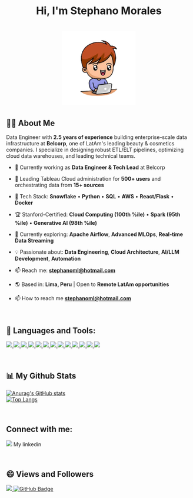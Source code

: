 ### <h1 align="center">Hi, I'm Stephano Morales</h1>

<h1 align="center"><a href="#"><img width="200" height="200" src="images/images-removebg-preview.png"/></a></h1>

## 🙋‍♂️ About Me

Data Engineer with **2.5 years of experience** building enterprise-scale data infrastructure at **Belcorp**, one of LatAm's leading beauty & cosmetics companies. I specialize in designing robust ETL/ELT pipelines, optimizing cloud data warehouses, and leading technical teams.

- 🔭 Currently working as **Data Engineer & Tech Lead** at Belcorp
- 💼 Leading Tableau Cloud administration for **500+ users** and orchestrating data from **15+ sources**
- 🎯 Tech Stack: **Snowflake** • **Python** • **SQL** • **AWS** • **React/Flask** • **Docker**
- 🏆 Stanford-Certified: **Cloud Computing (100th %ile)** • **Spark (95th %ile)** • **Generative AI (98th %ile)**
- 🌱 Currently exploring: **Apache Airflow**, **Advanced MLOps**, **Real-time Data Streaming**
- 💡 Passionate about: **Data Engineering**, **Cloud Architecture**, **AI/LLM Development**, **Automation**
- 📫 Reach me: **stephanoml@hotmail.com**
- 🌎 Based in: **Lima, Peru** | Open to **Remote LatAm opportunities**

- 📫 How to reach me **stephanoml@hotmail.com**
<br/>

## 🚀 Languages and Tools:

<p align="left">
    <a href="https://www.python.org/" target="_blank"> <img src="https://img.icons8.com/color/48/000000/python--v1.png"/> </a>
    <a href="" target="_blank"> <img src="https://img.icons8.com/color/48/000000/c-plus-plus-logo.png"/> </a>
    <a href="https://www.java.com/es/download/ie_manual.jsp" target="_blank"> <img src="https://img.icons8.com/nolan/64/java-coffee-cup-logo.png" widht="42" height="42"/> </a>
    <a href="https://jupyter.org/" target="_blank"> <img src="https://img.icons8.com/fluency/48/000000/jupyter.png"/> </a> 
    <a href="https://www.r-project.org/" target="_blank"> <img src="https://img.icons8.com/external-becris-lineal-color-becris/64/000000/external-r-data-science-becris-lineal-color-becris.png" widht="42" height="42"/> </a>
    <a href="https://www.anaconda.com/" target="_blank"> <img src="https://img.icons8.com/fluency/48/000000/anaconda--v2.png"/> </a>
    <a href="https://code.visualstudio.com/" target="_blank"> <img src="https://img.icons8.com/color/48/000000/visual-studio-code-2019.png"/> </a>
    <a href="https://www.microsoft.com/es-es/sql-server/sql-server-downloads" target="_blank"> <img src="https://img.icons8.com/color/48/000000/microsoft-sql-server.png"/> </a>
    <a href="https://www.postgresql.org/" target="_blank"> <img src="https://img.icons8.com/color/48/000000/postgreesql.png"/> </a>
    <a href="https://www.microsoft.com/es-es/microsoft-365/excel" target="_blank"> <img src="https://img.icons8.com/fluency/48/000000/microsoft-excel-2019.png"/> </a>
    <a href="https://docs.microsoft.com/en-us/aspnet/core/?view=aspnetcore-6.0" target="_blank"> <img   src="https://upload.wikimedia.org/wikipedia/commons/thumb/a/a3/.NET_Logo.svg/150px-.NET_Logo.svg.png" widht="42" height="42"/> </a>
    <a href="https://spring.io/projects/spring-boot" target="_blank"> <img   src="https://www.vectorlogo.zone/logos/springio/springio-icon.svg" widht="42" height="42"/> </a>
    <a href="https://git-scm.com/" target="_blank"> <img src="https://img.icons8.com/color/48/000000/git.png"/> </a>
</p>

<br/>

## 📊 My Github Stats

  [![Anurag's GitHub stats](https://github-readme-stats.vercel.app/api?username=Stph2001&hide=prs&count_private=true&show_icons=true&theme=tokyonight)](https://github.com/anuraghazra/github-readme-stats)  
  [![Top Langs](https://github-readme-stats.vercel.app/api/top-langs/?username=Stph2001&layout=compact&theme=tokyonight)](https://github.com/anuraghazra/github-readme-stats)
</p>

<br/>

## Connect with me:

<a href="https://www.linkedin.com/in/stephano-morales-1892701a0/" target="_blank"> <img src="https://www.vectorlogo.zone/logos/linkedin/linkedin-icon.svg" widht="20" height="20"/></a> My linkedin

<br/>

## 😄 Views and Followers


  <a href="https://github.com/Stph2001/github-profile-views-counter">
    <img src="https://komarev.com/ghpvc/?username=Stph2001">
  </a>
  <a href="https://github.com/Stph2001?tab=followers"><img src="https://img.shields.io/github/followers/Stph2001?label=Followers&style=social" alt="GitHub Badge"></a>

<!--
**Stph2001/Stph2001** is a ✨ _special_ ✨ repository because its `README.md` (this file) appears on your GitHub profile.

Here are some ideas to get you started:

- 🔭 I’m currently working on ...
- 🌱 I’m currently learning ...
- 👯 I’m looking to collaborate on ...
- 🤔 I’m looking for help with ...
- 💬 Ask me about ...
- 📫 How to reach me: ...
- 😄 Pronouns: ...
- ⚡ Fun fact: ...
-->
